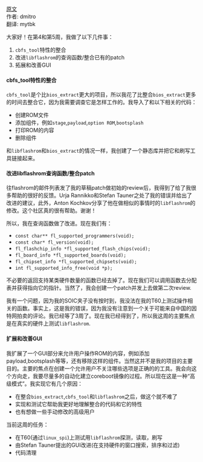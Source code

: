 <meta http-equiv='Content-Type' content='text/html; charset=utf-8' />

[原文](http://blogs.coreboot.org/blog/2015/06/29/gsoc-end-user-flash-tool-week-4-5/)    
作者: dmitro    
翻译: mytbk    

大家好！在第4和第5周，我做了以下几件事：  
1. `cbfs_tool`特性的整合  
2. 改进`libflashrom`的查询函数/整合已有的patch  
3. 拓展和改善GUI  

#### cbfs_tool特性的整合
`cbfs_tool`是个比`bios_extract`更大的项目，所以我花了比整合`bios_extract`更多的时间去整合它，因为我需要调查它是怎样工作的。我导入了和以下相关的代码：
* 创建ROM文件
* 添加组件，例如`stage`,`payload`,`option ROM`,`bootsplash`
* 打印ROM的内容
* 删除组件

和`libflashrom`和`bios_extract`的情况一样，我创建了一个静态库并把它和刷写工具链接起来。

#### 改进libflashrom查询函数/整合patch
往flashrom的邮件列表发了我的草稿patch做初始的review后，我得到了给了我很多帮助的很好的反馈。Urja Rannikko和Stefan Tauner之处了我的错误并给出了改进的建议，此外，Anton Kochkov分享了他在做相似的事情时的`libflashrom`的修改。这个社区真的很有帮助。谢谢！

所以，我在查询函数做了改进。现在我们有：
* `const char** fl_supported_programmers(void);`
* `const char* fl_version(void);`
* `fl_flashchip_info *fl_supported_flash_chips(void);`
* `fl_board_info *fl_supported_boards(void);`
* `fl_chipset_info *fl_supported_chipsets(void);`
* `int fl_supported_info_free(void *p);`

不必要的返回支持某类硬件数量的函数已经去掉了。现在我们可以调用函数去分配表并获得指向它的指针。当然了，我会创建一个patch并发上去做第二次review.

我有一个问题，因为我的SOIC夹子没有按时到，我没法在我的T60上测试操作相关的函数。事实上，这是我的错误，因为我没有注意到一个关于可能来自中国的因特网拍卖的评论。我已经等了3周了。现在我已经得到了，所以我这周的主要焦点是在真实的硬件上测试`libflashrom`.

#### 扩展和改善GUI
我扩展了一个GUI部分来允许用户操作ROM的内容，例如添加payload,bootsplash等等，还有移除这样的组件。当然这并不是我的项目的主要目的。主要的焦点在创建一个允许用户不关注哪些选项是正确的的工具。我会向这个方向走，我要尽量多的自动化建立coreboot镜像的过程。所以现在这是一种“高级模式”。我实现它有几个原因：
* 在整合`bios_extract`,`cbfs_tool`和`libflashrom`之后，做这个就不难了
* 实现和测试它帮助我更好地理解整合的代码和它的特性
* 也有想做一些手动修改的高级用户

当前这周的任务：
* 在T60(通过`linux_spi`)上测试用`libflashrom`探测，读取，刷写
* 由Stefan Tauner提出的GUI改进(在支持硬件的窗口搜索，排序和过滤)
* 代码清理
